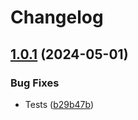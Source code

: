 # Changelog

## [1.0.1](https://github.com/DSI-HUG/ngx-components/compare/ngx-overlay-v1.0.0...ngx-overlay-1.0.1) (2024-05-01)


### Bug Fixes

* Tests ([b29b47b](https://github.com/DSI-HUG/ngx-components/commit/b29b47b0dece63b6107daa02f8cc302ebe373b50))
